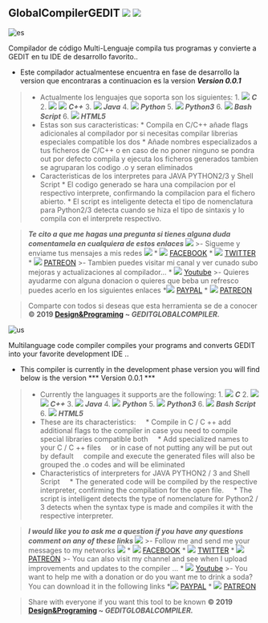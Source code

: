 ## GlobalCompilerGEDIT ![](https://scontent.fgye1-1.fna.fbcdn.net/v/t1.0-9/52663202_2241745015888749_4736947738887847936_n.png?_nc_cat=106&_nc_ht=scontent.fgye1-1.fna&oh=22bac389e346dc25fcecdc75ec331f24&oe=5CDC906F)  ![](https://imag.malavida.com/mvimgbig/download-s/gedit-7071-0.jpg)

![es](https://dd-cdn.multiscreensite.com/flags/flags_iso/32/es.png)


Compilador de código Multi-Lenguaje compila tus programas y convierte a GEDIT en tu IDE de desarrollo favorito..

- Este compilador actualmentese encuentra en fase de desarrollo la version que encontraras a continuacion es la version ***Version 0.0.1***
> - Actualmente los lenguajes que soporta son los siguientes:
    1. ![](http://gopaljite.com/images/favicon.ico) ***C***
    2. ![](https://advisornews.com/wp-content/uploads/2018/08/favicon.png) ![](https://66.media.tumblr.com/tumblr_m2wj92vyEn1qfamg6.png) ***C++***
    3. ![](https://a.fsdn.com/allura/p/app-builder/icon?1502824204?&w=90) ***Java***
    4. ![](https://addons.thunderbird.net/user-media/addon_icons/11/11376-64.png?modified=1275585301) ***Python***
    5. ![](https://addons.thunderbird.net/user-media/addon_icons/11/11376-64.png?modified=1275585301) ***Python3***
    6. ![](https://encrypted-tbn0.gstatic.com/images?q=tbn:ANd9GcQ-nzPXnYnMYN49nGEG4yHMCy15qsOfLDxQ5rANcPWKqX1aRPl-zA) ***Bash Script***
    6. ![](https://www.fabiocampana.com.br/wp-content/uploads/2012/09/html2.gif) ***HTML5***
>- Estas son sus caracteristicas:
    * Compila en C/C++ añade flags adicionales al compilador por si necesitas compilar librerias especiales compatible los dos
    * Añade nombres especializados a tus ficheros de C/C++
    o en caso de no poner ninguno se pondra out por defecto
    compila y ejecuta los ficheros generados tambien se agruparan los codigo .o y seran eliminados
>- Caracteristicas de los interpretes para JAVA PYTHON2/3 y Shell Script
    * El codigo generado se hara una compilacion por el respectivo interprete, confirmando la compilacion para el fichero abierto.
    * El script es inteligente detecta el tipo de nomenclatura para Python2/3 detecta cuando se hiza el tipo de sintaxis y lo compila con el interprete respectivo.

> ***Te cito a que me hagas una pregunta si tienes alguna duda comentamela en cualquiera de estos enlaces ![](https://lh4.googleusercontent.com/proxy/ZPqXWRhbOdcABrh728ZxmdYd_y20K4JYrklFuseWdBbufLHShQ_IHyyeWc4ov6HhwAjcV_sqmS0KIVK9SE2tjJDI4lwlxEE=w1200-h630-p-k-no-nu)***
    >- Sigueme y enviame tus mensajes a mis redes ![](https://lh5.googleusercontent.com/proxy/5I8eThwSymjdI7VzDkMf4JRxf0fVrmcb-TNwKONpSsrwzou24czXRc_lpHAVig6Bgiz_FOb3tCuZNM-tfBNVuoVs-cIpdfysj3_XWNpF_yd0ZgU8TIhk7D1qbcd_GHYzOXGaq89KLs4uL9bEAChqdfNnG9NEGia2cYFMeL-xqbawG_BWWx1-XQ=w1200-h630-p-k-no-nu)
                    * ![](https://s.yimg.com/ny/api/res/1.2/cgwLmAiz8hMvhmG3wb9ldg--~A/YXBwaWQ9aGlnaGxhbmRlcjtzbT0xO3c9ODAwO2lsPXBsYW5l/https://big.assets.huffingtonpost.com/FBLOGO_0.png.cf.jpg) [FACEBOOK](https://www.facebook.com/DesignPrograming/)
                    * ![](https://addons.thunderbird.net/user-media/addon_icons/244/244899-64.png?modified=1319322775) [TWITTER](https://twitter.com/DesignProgramin)
                    * ![](https://creditwritedowns.com/wp-content/uploads/2010/06/feed-icon16x16.png) [PATREON](https://www.patreon.com/DesignPrograming)
    >- Tambien puedes visitar mi canal y ver cunado subo mejoras y actualizaciones al compilador...
                    * ![](http://www.youtube.com/favicon.ico) [Youtube](https://www.youtube.com/c/DesignPrograming)
    >- Quieres ayudarme con alguna donacion o quieres que beba un refresco puedes acerlo en los siguientes enlaces
        *![](https://pro-obmen.ru/img/entity/currency_icon_34.png) [PAYPAL](https://www.paypal.me/DesignPrograming)
        * ![](https://creditwritedowns.com/wp-content/uploads/2010/06/feed-icon16x16.png) [PATREON](https://www.patreon.com/DesignPrograming)

> Comparte con todos si deseas que esta herramienta se de a conocer
        **© 2019 [Design&Programing](https://www.youtube.com/c/DesignPrograming) ~ _GEDITGLOBALCOMPILER._**

![us](http://www.raymarine.com/uploadedImages/lang_uk.gif)

Multilanguage code compiler compiles your programs and converts GEDIT into your favorite development IDE ..

- This compiler is currently in the development phase version you will find below is the version *** Version 0.0.1 ***


> - Currently the languages ​​it supports are the following:
    1. ![](http://gopaljite.com/images/favicon.ico) ***C***
    2. ![](https://advisornews.com/wp-content/uploads/2018/08/favicon.png) ![](https://66.media.tumblr.com/tumblr_m2wj92vyEn1qfamg6.png) ***C++***
    3. ![](https://a.fsdn.com/allura/p/app-builder/icon?1502824204?&w=90) ***Java***
    4. ![](https://addons.thunderbird.net/user-media/addon_icons/11/11376-64.png?modified=1275585301) ***Python***
    5. ![](https://addons.thunderbird.net/user-media/addon_icons/11/11376-64.png?modified=1275585301) ***Python3***
    6. ![](https://encrypted-tbn0.gstatic.com/images?q=tbn:ANd9GcQ-nzPXnYnMYN49nGEG4yHMCy15qsOfLDxQ5rANcPWKqX1aRPl-zA) ***Bash Script***
    6. ![](https://www.fabiocampana.com.br/wp-content/uploads/2012/09/html2.gif) ***HTML5***
> - These are its characteristics:
    * Compile in C / C ++ add additional flags to the compiler in case you need to compile special libraries compatible both
    * Add specialized names to your C / C ++ files
    or in case of not putting any will be put out by default
    compile and execute the generated files will also be grouped the .o codes and will be eliminated
> - Characteristics of interpreters for JAVA PYTHON2 / 3 and Shell Script
    * The generated code will be compiled by the respective interpreter, confirming the compilation for the open file.
    * The script is intelligent detects the type of nomenclature for Python2 / 3 detects when the syntax type is made and compiles it with the respective interpreter.

> ***I would like you to ask me a question if you have any questions comment on any of these links ![](https://lh4.googleusercontent.com/proxy/ZPqXWRhbOdcABrh728ZxmdYd_y20K4JYrklFuseWdBbufLHShQ_IHyyeWc4ov6HhwAjcV_sqmS0KIVK9SE2tjJDI4lwlxEE=w1200-h630-p-k-no-nu)***
    >- Follow me and send me your messages to my networks ![](https://lh5.googleusercontent.com/proxy/5I8eThwSymjdI7VzDkMf4JRxf0fVrmcb-TNwKONpSsrwzou24czXRc_lpHAVig6Bgiz_FOb3tCuZNM-tfBNVuoVs-cIpdfysj3_XWNpF_yd0ZgU8TIhk7D1qbcd_GHYzOXGaq89KLs4uL9bEAChqdfNnG9NEGia2cYFMeL-xqbawG_BWWx1-XQ=w1200-h630-p-k-no-nu)
                    * ![](https://s.yimg.com/ny/api/res/1.2/cgwLmAiz8hMvhmG3wb9ldg--~A/YXBwaWQ9aGlnaGxhbmRlcjtzbT0xO3c9ODAwO2lsPXBsYW5l/https://big.assets.huffingtonpost.com/FBLOGO_0.png.cf.jpg) [FACEBOOK](https://www.facebook.com/DesignPrograming/)
                    * ![](https://addons.thunderbird.net/user-media/addon_icons/244/244899-64.png?modified=1319322775) [TWITTER](https://twitter.com/DesignProgramin)
                    * ![](https://creditwritedowns.com/wp-content/uploads/2010/06/feed-icon16x16.png) [PATREON](https://www.patreon.com/DesignPrograming)
    >- You can also visit my channel and see when I upload improvements and updates to the compiler ...
                    * ![](http://www.youtube.com/favicon.ico) [Youtube](https://www.youtube.com/c/DesignPrograming)
    >- You want to help me with a donation or do you want me to drink a soda? You can download it in the following links
        *![](https://pro-obmen.ru/img/entity/currency_icon_34.png) [PAYPAL](https://www.paypal.me/DesignPrograming)
        * ![](https://creditwritedowns.com/wp-content/uploads/2010/06/feed-icon16x16.png) [PATREON](https://www.patreon.com/DesignPrograming)

> Share with everyone if you want this tool to be known
        **© 2019 [Design&Programing](https://www.youtube.com/c/DesignPrograming) ~ _GEDITGLOBALCOMPILER._**